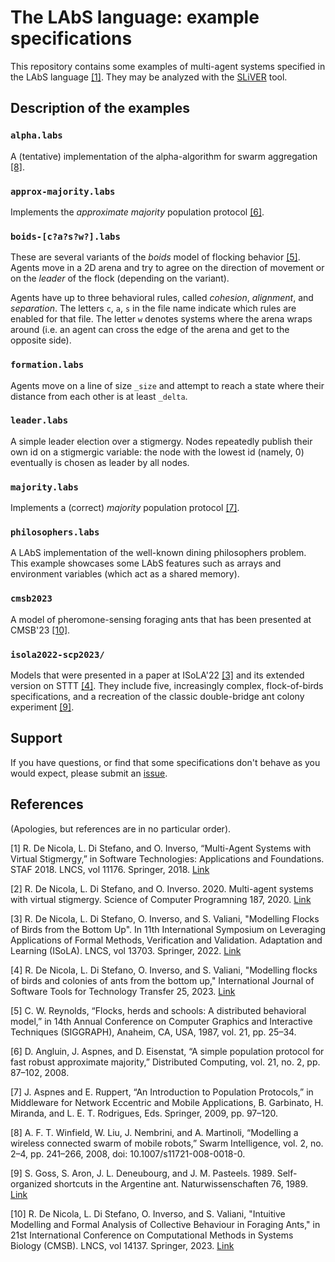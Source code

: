 
# The LAbS language: example specifications 

This repository contains some examples of multi-agent systems specified in the
LAbS language [[1]](#references). They may be analyzed with the
[SLiVER](https://github.com/labs-lang/sliver) tool.

## Description of the examples

### `alpha.labs`

A (tentative) implementation of the alpha-algorithm for swarm aggregation
[[8]](#references).

### `approx-majority.labs`

Implements the *approximate majority* population protocol [[6]](#references).

### `boids-[c?a?s?w?].labs`

These are several variants of the *boids* model of flocking behavior
[[5]](#references).
Agents move in a 2D arena and try to agree on the direction of movement or
on the *leader* of the flock (depending on the variant).

Agents have up to three behavioral rules, called *cohesion*, *alignment*, and
*separation*.
The letters `c`, `a`, `s` in the file name indicate which rules are enabled
for that file.
The letter `w` denotes systems where the arena wraps around (i.e. an agent can
cross the edge of the arena and get to the opposite side).

### `formation.labs`

Agents move on a line of size `_size` and attempt to reach a state where their distance from
each other is at least `_delta`.

### `leader.labs`

A simple leader election over a stigmergy. Nodes repeatedly publish their own
id on a stigmergic variable: the node with the lowest id (namely, 0) eventually
is chosen as leader by all nodes.

### `majority.labs`

Implements a (correct) *majority* population protocol [[7]](#references).

### `philosophers.labs`

A LAbS implementation of the well-known dining philosophers problem.
This example showcases some LAbS features such as arrays and environment
variables (which act as a shared memory).

### `cmsb2023`

A model of pheromone-sensing foraging ants that has been presented at CMSB'23 [[10]](#references).

### `isola2022-scp2023/`

Models that were presented in a paper at ISoLA'22 [[3]](#references)
and its extended version on STTT [[4]](#references).
They include five, increasingly complex, flock-of-birds specifications,
and a recreation of the classic double-bridge ant colony experiment [[9]](#references).

## Support

If you have questions, or find that some specifications don't behave as you would expect,
please submit an [issue](https://github.com/labs-lang/labs-examples/issues).

## References

(Apologies, but references are in no particular order).

[1] R. De Nicola, L. Di Stefano, and O. Inverso, “Multi-Agent Systems with Virtual Stigmergy,” in Software Technologies: Applications and Foundations. STAF 2018. LNCS, vol 11176. Springer, 2018. [Link](https://link.springer.com/chapter/10.1007%2F978-3-030-04771-9_26)

[2] R. De Nicola, L. Di Stefano, and O. Inverso. 2020. Multi-agent systems with virtual stigmergy. Science of Computer Programning 187, 2020. [Link](https://doi.org/10.1016/j.scico.2019.102345)

[3] R. De Nicola, L. Di Stefano, O. Inverso, and S. Valiani, "Modelling Flocks of Birds from the Bottom Up". In 11th International Symposium on Leveraging Applications of Formal Methods, Verification and Validation. Adaptation and Learning (ISoLA). LNCS, vol 13703. Springer, 2022. [Link](https://doi.org/10.1007/978-3-031-19759-8_6)

[4] R. De Nicola, L. Di Stefano, O. Inverso, and S. Valiani, "Modelling flocks of birds and colonies of ants from the bottom up," International Journal of Software Tools for Technology Transfer 25, 2023. [Link](https://doi.org/10.1007/s10009-023-00731-0)

[5] C. W. Reynolds, “Flocks, herds and schools: A distributed behavioral model,” in 14th Annual Conference on Computer Graphics and Interactive Techniques (SIGGRAPH), Anaheim, CA, USA, 1987, vol. 21, pp. 25–34.

[6] D. Angluin, J. Aspnes, and D. Eisenstat, “A simple population protocol for fast robust approximate majority,” Distributed Computing, vol. 21, no. 2, pp. 87–102, 2008.

[7] J. Aspnes and E. Ruppert, “An Introduction to Population Protocols,” in Middleware for Network Eccentric and Mobile Applications, B. Garbinato, H. Miranda, and L. E. T. Rodrigues, Eds. Springer, 2009, pp. 97–120.

[8] A. F. T. Winfield, W. Liu, J. Nembrini, and A. Martinoli, “Modelling a wireless connected swarm of mobile robots,” Swarm Intelligence, vol. 2, no. 2–4, pp. 241–266, 2008, doi: 10.1007/s11721-008-0018-0.

[9] S. Goss, S. Aron, J. L. Deneubourg, and J. M. Pasteels. 1989. Self-organized shortcuts in the Argentine ant. Naturwissenschaften 76, 1989. [Link](https://doi.org/10.1007/BF00462870)

[10] R. De Nicola, L. Di Stefano, O. Inverso, and S. Valiani, "Intuitive Modelling and Formal Analysis of Collective Behaviour in Foraging Ants," in 21st International Conference on Computational Methods in Systems Biology (CMSB). LNCS, vol 14137. Springer, 2023. [Link](https://doi.org/10.1007/978-3-031-42697-1_4)
